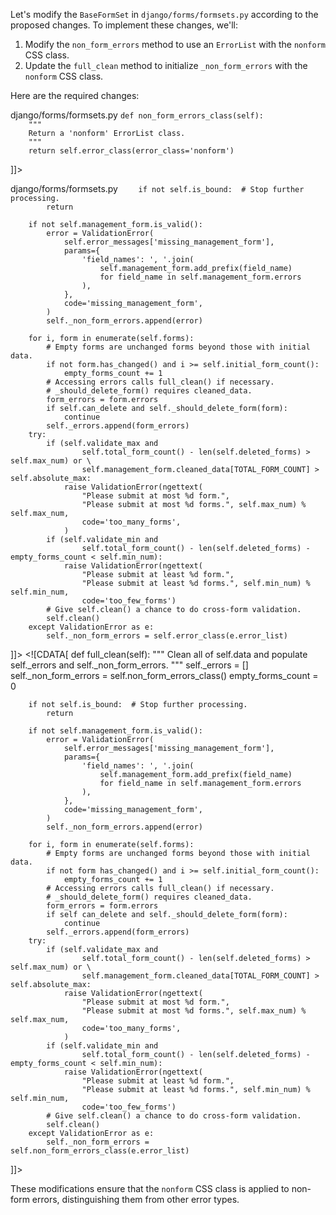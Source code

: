 Let's modify the `BaseFormSet` in `django/forms/formsets.py` according to the proposed changes. To implement these changes, we'll:

1. Modify the `non_form_errors` method to use an `ErrorList` with the `nonform` CSS class.
2. Update the `full_clean` method to initialize `_non_form_errors` with the `nonform` CSS class.

Here are the required changes:

<change>
<file change-number-for-this-file="1">django/forms/formsets.py</file>
<original line-count="14" no-ellipsis="true"><![CDATA[
    def non_form_errors(self):
        """
        Return an ErrorList of errors that aren't associated with a particular
        form -- i.e., from formset.clean(). Return an empty ErrorList if there
        are none.
        """
        if self._non_form_errors is None:
            self.full_clean()
        return self._non_form_errors
]]></original>
<modified no-ellipsis="true"><![CDATA[
    def non_form_errors(self):
        """
        Return an ErrorList of errors that aren't associated with a particular
        form -- i.e., from formset.clean(). Return an empty ErrorList if there
        are none.
        """
        if self._non_form_errors is None:
            self.full_clean()
        return self._non_form_errors

    def non_form_errors_class(self):
        """
        Return a 'nonform' ErrorList class.
        """
        return self.error_class(error_class='nonform')
]]></modified>
</change>

<change>
<file change-number-for-this-file="2">django/forms/formsets.py</file>
<original line-count="17" no-ellipsis="true"><![CDATA[
    def full_clean(self):
        """
        Clean all of self.data and populate self._errors and
        self._non_form_errors.
        """
        self._errors = []
        self._non_form_errors = self.error_class()
        empty_forms_count = 0

        if not self.is_bound:  # Stop further processing.
            return

        if not self.management_form.is_valid():
            error = ValidationError(
                self.error_messages['missing_management_form'],
                params={
                    'field_names': ', '.join(
                        self.management_form.add_prefix(field_name)
                        for field_name in self.management_form.errors
                    ),
                },
                code='missing_management_form',
            )
            self._non_form_errors.append(error)

        for i, form in enumerate(self.forms):
            # Empty forms are unchanged forms beyond those with initial data.
            if not form.has_changed() and i >= self.initial_form_count():
                empty_forms_count += 1
            # Accessing errors calls full_clean() if necessary.
            # _should_delete_form() requires cleaned_data.
            form_errors = form.errors
            if self.can_delete and self._should_delete_form(form):
                continue
            self._errors.append(form_errors)
        try:
            if (self.validate_max and
                    self.total_form_count() - len(self.deleted_forms) > self.max_num) or \
                    self.management_form.cleaned_data[TOTAL_FORM_COUNT] > self.absolute_max:
                raise ValidationError(ngettext(
                    "Please submit at most %d form.",
                    "Please submit at most %d forms.", self.max_num) % self.max_num,
                    code='too_many_forms',
                )
            if (self.validate_min and
                    self.total_form_count() - len(self.deleted_forms) - empty_forms_count < self.min_num):
                raise ValidationError(ngettext(
                    "Please submit at least %d form.",
                    "Please submit at least %d forms.", self.min_num) % self.min_num,
                    code='too_few_forms')
            # Give self.clean() a chance to do cross-form validation.
            self.clean()
        except ValidationError as e:
            self._non_form_errors = self.error_class(e.error_list)
]]></original>
<modified no-ellipsis="true"><![CDATA[
    def full_clean(self):
        """
        Clean all of self.data and populate self._errors and
        self._non_form_errors.
        """
        self._errors = []
        self._non_form_errors = self.non_form_errors_class()
        empty_forms_count = 0

        if not self.is_bound:  # Stop further processing.
            return

        if not self.management_form.is_valid():
            error = ValidationError(
                self.error_messages['missing_management_form'],
                params={
                    'field_names': ', '.join(
                        self.management_form.add_prefix(field_name)
                        for field_name in self.management_form.errors
                    ),
                },
                code='missing_management_form',
            )
            self._non_form_errors.append(error)

        for i, form in enumerate(self.forms):
            # Empty forms are unchanged forms beyond those with initial data.
            if not form has_changed() and i >= self.initial_form_count():
                empty_forms_count += 1
            # Accessing errors calls full_clean() if necessary.
            # _should_delete_form() requires cleaned_data.
            form_errors = form.errors
            if self can_delete and self._should_delete_form(form):
                continue
            self._errors.append(form_errors)
        try:
            if (self.validate_max and
                    self.total_form_count() - len(self.deleted_forms) > self.max_num) or \
                    self.management_form.cleaned_data[TOTAL_FORM_COUNT] > self.absolute_max:
                raise ValidationError(ngettext(
                    "Please submit at most %d form.",
                    "Please submit at most %d forms.", self.max_num) % self.max_num,
                    code='too_many_forms',
                )
            if (self.validate_min and
                    self.total_form_count() - len(self.deleted_forms) - empty_forms_count < self.min_num):
                raise ValidationError(ngettext(
                    "Please submit at least %d form.",
                    "Please submit at least %d forms.", self.min_num) % self.min_num,
                    code='too_few_forms')
            # Give self.clean() a chance to do cross-form validation.
            self.clean()
        except ValidationError as e:
            self._non_form_errors = self.non_form_errors_class(e.error_list)
]]></modified>
</change>

These modifications ensure that the `nonform` CSS class is applied to non-form errors, distinguishing them from other error types.
